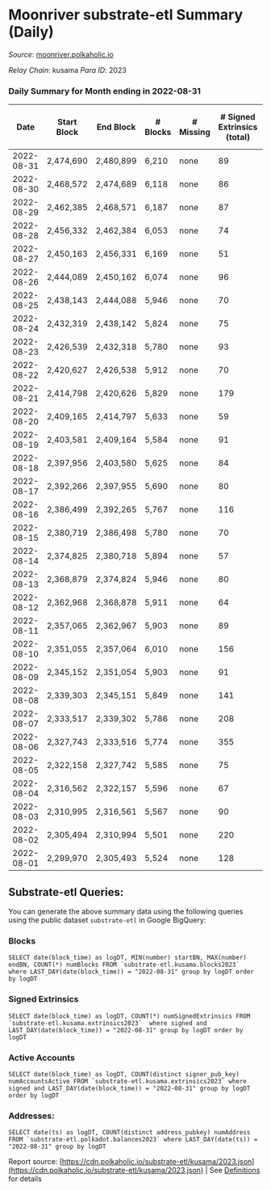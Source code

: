 # Moonriver substrate-etl Summary (Daily)

_Source_: [moonriver.polkaholic.io](https://moonriver.polkaholic.io)

*Relay Chain*: kusama
*Para ID*: 2023



### Daily Summary for Month ending in 2022-08-31


| Date | Start Block | End Block | # Blocks | # Missing | # Signed Extrinsics (total) | # Active Accounts | # Addresses with Balances | # Events | # Transfers | # XCM Transfers In | # XCM Transfers Out |
| ---- | ----------- | --------- | -------- | --------- | --------------------------- | ----------------- | ------------------------- | -------- | ----------- | ------------------ | ------------------- |
| 2022-08-31 | 2,474,690 | 2,480,899 | 6,210 | none  | 89 | 42 | 565,833 | 478,245 | 5,455 ($3,786,518.78) | 42 ($50,905.27) | 31 ($37,023.19) |
| 2022-08-30 | 2,468,572 | 2,474,689 | 6,118 | none  | 86 | 43 |  | 471,694 | 5,555 ($3,603,403.27) | 42 ($59,734.16) | 23 ($25,583.02) |
| 2022-08-29 | 2,462,385 | 2,468,571 | 6,187 | none  | 87 | 44 |  | 498,372 | 6,056 ($5,219,609.06) | 36 ($92,115.86) | 47 ($131,916.86) |
| 2022-08-28 | 2,456,332 | 2,462,384 | 6,053 | none  | 74 | 36 |  | 470,416 | 5,271 ($2,755,157.00) | 35 ($23,251.21) | 23 ($64,656.74) |
| 2022-08-27 | 2,450,163 | 2,456,331 | 6,169 | none  | 51 | 31 |  | 492,339 | 5,765 ($3,155,165.98) | 32 ($63,087.43) | 29 ($15,770.23) |
| 2022-08-26 | 2,444,089 | 2,450,162 | 6,074 | none  | 96 | 41 | 561,818 | 534,359 | 6,707 ($3,667,753.10) | 66 ($117,077.12) | 54 ($63,272.49) |
| 2022-08-25 | 2,438,143 | 2,444,088 | 5,946 | none  | 70 | 30 | 561,869 | 635,381 | 5,890 ($4,825,628.25) | 51 ($241,251.80) | 40 ($303,480.68) |
| 2022-08-24 | 2,432,319 | 2,438,142 | 5,824 | none  | 75 | 36 | 561,701 | 474,197 | 6,457 ($13,977,319.76) | 51 ($115,081.97) | 35 ($251,770.14) |
| 2022-08-23 | 2,426,539 | 2,432,318 | 5,780 | none  | 93 | 42 | 561,579 | 499,856 | 6,986 ($3,920,359.24) | 61 ($82,742.11) | 43 ($42,760.66) |
| 2022-08-22 | 2,420,627 | 2,426,538 | 5,912 | none  | 70 | 38 | 561,588 | 491,371 | 6,804 ($10,201,264.54) | 36 ($84,357.33) | 61 ($72,429.31) |
| 2022-08-21 | 2,414,798 | 2,420,626 | 5,829 | none  | 179 | 36 | 561,533 | 582,906 | 11,059 ($13,325,934.74) | 88 ($268,665.15) | 55 ($101,559.84) |
| 2022-08-20 | 2,409,165 | 2,414,797 | 5,633 | none  | 59 | 37 | 561,944 | 459,832 | 5,887 ($3,659,579.08) | 40 ($191,884.92) | 37 ($62,280.30) |
| 2022-08-19 | 2,403,581 | 2,409,164 | 5,584 | none  | 91 | 40 | 561,991 | 567,258 | 9,547 ($7,886,648.40) | 41 ($341,780.85) | 58 ($245,103.86) |
| 2022-08-18 | 2,397,956 | 2,403,580 | 5,625 | none  | 84 | 38 | 562,110 | 528,655 | 8,930 ($10,196,214.50) | 82 ($443,390.48) | 64 ($392,647.28) |
| 2022-08-17 | 2,392,266 | 2,397,955 | 5,690 | none  | 80 | 29 | 562,444 | 510,553 | 8,864 ($12,348,139.38) | 45 ($228,566.77) | 34 ($132,475.90) |
| 2022-08-16 | 2,386,499 | 2,392,265 | 5,767 | none  | 116 | 37 | 562,503 | 486,535 | 5,867 ($5,180,704.35) | 37 ($66,420.21) | 45 ($105,202.06) |
| 2022-08-15 | 2,380,719 | 2,386,498 | 5,780 | none  | 70 | 33 | 562,465 | 542,104 | 6,763 ($4,166,510.99) | 34 ($62,576.34) | 65 ($61,868.02) |
| 2022-08-14 | 2,374,825 | 2,380,718 | 5,894 | none  | 57 | 27 | 562,479 | 482,266 | 6,707 ($7,027,024.21) | 74 ($709,715.40) | 78 ($535,390.26) |
| 2022-08-13 | 2,368,879 | 2,374,824 | 5,946 | none  | 80 | 37 | 562,478 | 497,145 | 12,021 ($12,240,295.44) | 37 ($259,540.13) | 75 ($128,005.59) |
| 2022-08-12 | 2,362,968 | 2,368,878 | 5,911 | none  | 64 | 34 | 562,542 | 504,045 | 6,246 ($5,810,747.29) | 64 ($135,858.98) | 39 ($37,217.15) |
| 2022-08-11 | 2,357,065 | 2,362,967 | 5,903 | none  | 89 | 34 | 562,566 | 562,713 | 8,144 ($6,706,088.24) | 94 ($194,961.51) | 44 ($29,934.87) |
| 2022-08-10 | 2,351,055 | 2,357,064 | 6,010 | none  | 156 | 39 | 562,630 | 570,734 | 9,119 ($15,277,879.62) | 133 ($359,353.95) | 69 ($343,442.33) |
| 2022-08-09 | 2,345,152 | 2,351,054 | 5,903 | none  | 91 | 39 | 562,736 | 596,852 | 8,915 ($7,892,118.38) | 157 ($308,932.87) | 87 ($153,670.93) |
| 2022-08-08 | 2,339,303 | 2,345,151 | 5,849 | none  | 141 | 53 | 560,359 | 600,009 | 12,357 ($16,238,327.34) | 233 ($2,290,801.38) | 97 ($913,629.49) |
| 2022-08-07 | 2,333,517 | 2,339,302 | 5,786 | none  | 208 | 45 | 559,636 | 735,354 | 19,133 ($22,854,111.27) | 80 ($265,463.42) | 104 ($402,200.39) |
| 2022-08-06 | 2,327,743 | 2,333,516 | 5,774 | none  | 355 | 55 | 558,519 | 795,853 | 19,299 ($33,543,223.90) | 122 ($655,159.55) | 68 ($332,565.10) |
| 2022-08-05 | 2,322,158 | 2,327,742 | 5,585 | none  | 75 | 34 | 558,178 | 546,052 | 9,886 ($4,176,143.40) | 53 ($240,353.81) | 36 ($147,899.97) |
| 2022-08-04 | 2,316,562 | 2,322,157 | 5,596 | none  | 67 | 32 | 558,112 | 525,857 | 7,941 ($5,337,147.98) | 65 ($167,566.83) | 57 ($31,273.74) |
| 2022-08-03 | 2,310,995 | 2,316,561 | 5,567 | none  | 90 | 36 | 557,662 | 574,102 | 8,792 ($8,131,043.11) | 37 ($22,431.70) | 27 ($21,394.01) |
| 2022-08-02 | 2,305,494 | 2,310,994 | 5,501 | none  | 220 | 42 | 557,760 | 787,717 | 13,042 ($24,000,654.92) | 55 ($158,202.47) | 59 ($112,297.97) |
| 2022-08-01 | 2,299,970 | 2,305,493 | 5,524 | none  | 128 | 33 | 558,117 | 643,842 | 12,070 ($10,722,399.50) | 41 ($64,925.28) | 56 ($128,347.68) |

## Substrate-etl Queries:
You can generate the above summary data using the following queries using the public dataset `substrate-etl` in Google BigQuery:


### Blocks
```
SELECT date(block_time) as logDT, MIN(number) startBN, MAX(number) endBN, COUNT(*) numBlocks FROM `substrate-etl.kusama.blocks2023`  where LAST_DAY(date(block_time)) = "2022-08-31" group by logDT order by logDT
```


### Signed Extrinsics
```
SELECT date(block_time) as logDT, COUNT(*) numSignedExtrinsics FROM `substrate-etl.kusama.extrinsics2023`  where signed and LAST_DAY(date(block_time)) = "2022-08-31" group by logDT order by logDT
```


### Active Accounts
```
SELECT date(block_time) as logDT, COUNT(distinct signer_pub_key) numAccountsActive FROM `substrate-etl.kusama.extrinsics2023` where signed and LAST_DAY(date(block_time)) = "2022-08-31" group by logDT order by logDT
```


### Addresses:
```
SELECT date(ts) as logDT, COUNT(distinct address_pubkey) numAddress FROM `substrate-etl.polkadot.balances2023` where LAST_DAY(date(ts)) = "2022-08-31" group by logDT
```



Report source: [https://cdn.polkaholic.io/substrate-etl/kusama/2023.json](https://cdn.polkaholic.io/substrate-etl/kusama/2023.json) | See [Definitions](/DEFINITIONS.md) for details

